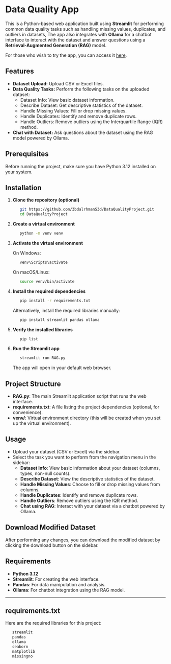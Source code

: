 # Data Quality App

This is a Python-based web application built using
**Streamlit** for performing common data quality tasks such as handling missing values, duplicates,
and outliers in datasets, The app also integrates with **Ollama** for a chatbot
interface to interact with the dataset and answer questions using a **Retrieval-Augmented Generation (RAG)** model.

For those who wish to try the app, you can access it [here](https://dataqualityproject.streamlit.app/).


## Features
- **Dataset Upload:** Upload CSV or Excel files.
- **Data Quality Tasks:** Perform the following tasks on the uploaded dataset:
  - Dataset Info: View basic dataset information.
  - Describe Dataset: Get descriptive statistics of the dataset.
  - Handle Missing Values: Fill or drop missing values.
  - Handle Duplicates: Identify and remove duplicate rows.
  - Handle Outliers: Remove outliers using the Interquartile Range (IQR) method.
- **Chat with Dataset:** Ask questions about the dataset using the RAG model powered by Ollama.

## Prerequisites

Before running the project, make sure you have Python 3.12 installed on your system.

## Installation

1. **Clone the repository (optional)**

   ```bash
      git https://github.com/3bdalrhmanS3d/DataQualityProject.git
      cd DataQualityProject
   ```

2. **Create a virtual environment**

   ```bash
      python -m venv venv
   ```

3. **Activate the virtual environment**

   On Windows:
   ```bash
      venv\Scripts\activate
   ```

   On macOS/Linux:
   ```bash
      source venv/bin/activate
   ```

4. **Install the required dependencies**

   ```bash
      pip install -r requirements.txt
   ```

   Alternatively, install the required libraries manually:

   ```bash
      pip install streamlit pandas ollama
   ```

5. **Verify the installed libraries**

   ```bash
      pip list
   ```

6. **Run the Streamlit app**

   ```bash
      streamlit run RAG.py
   ```

   The app will open in your default web browser.

## Project Structure

- **RAG.py**: The main Streamlit application script that runs the web interface.
- **requirements.txt**: A file listing the project dependencies (optional, for convenience).
- **venv/**: Virtual environment directory (this will be created when you set up the virtual environment).

## Usage

- Upload your dataset (CSV or Excel) via the sidebar.
- Select the task you want to perform from the navigation menu in the sidebar:
  - **Dataset Info**: View basic information about your dataset (columns, types, non-null counts).
  - **Describe Dataset**: View the descriptive statistics of the dataset.
  - **Handle Missing Values**: Choose to fill or drop missing values from columns.
  - **Handle Duplicates**: Identify and remove duplicate rows.
  - **Handle Outliers**: Remove outliers using the IQR method.
  - **Chat using RAG**: Interact with your dataset via a chatbot powered by Ollama.

## Download Modified Dataset

After performing any changes, you can download the modified dataset by clicking the download button on the sidebar.

## Requirements

- **Python 3.12**
- **Streamlit**: For creating the web interface.
- **Pandas**: For data manipulation and analysis.
- **Ollama**: For chatbot integration using the RAG model.

--- 

## requirements.txt

Here are the required libraries for this project:

```txt
   streamlit
   pandas
   ollama
   seaborn
   matplotlib
   missingno
```
